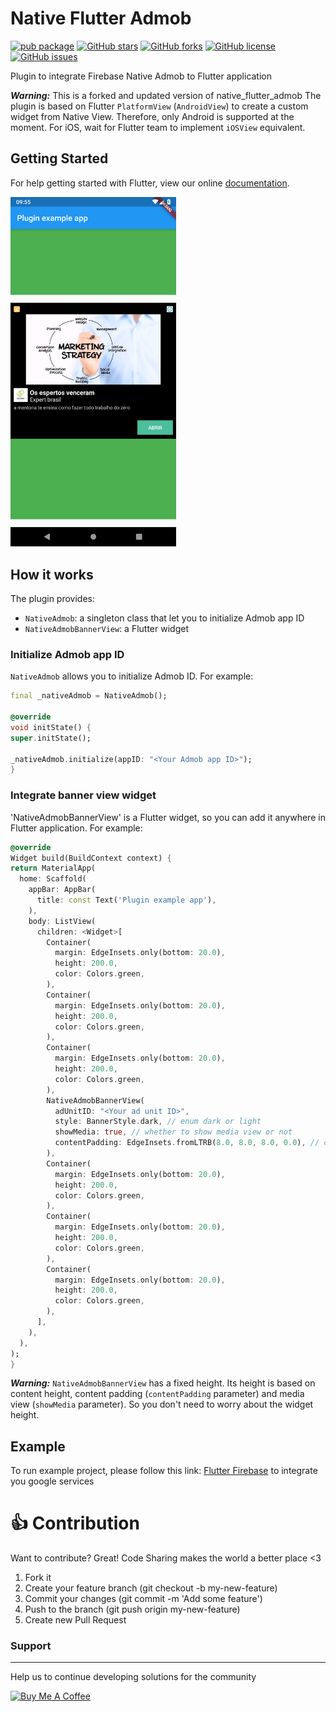 
# Native Flutter Admob

[![pub package](https://img.shields.io/pub/v/native_flutter_admob.svg)](https://pub.dartlang.org/packages/native_flutter_admob) [![GitHub stars](https://img.shields.io/github/stars/finotilucas/native_flutter_admob)](https://github.com/finotilucas/native_flutter_admob/stargazers) [![GitHub forks](https://img.shields.io/github/forks/finotilucas/native_flutter_admob)](https://github.com/finotilucas/native_flutter_admob/network) [![GitHub license](https://img.shields.io/github/license/finotilucas/native_flutter_admob)](https://github.com/finotilucas/native_flutter_admob/blob/master/LICENSE) [![GitHub issues](https://img.shields.io/github/issues/finotilucas/native_flutter_admob)](https://github.com/finotilucas/native_flutter_admob/issues)


Plugin to integrate Firebase Native Admob to Flutter application

***Warning:***
This is a forked and updated version of native_flutter_admob
The plugin is based on Flutter `PlatformView` (`AndroidView`) to create a custom widget from Native View. Therefore, only Android is supported at the moment.
For iOS, wait for Flutter team to implement `iOSView` equivalent.

## Getting Started

For help getting started with Flutter, view our online [documentation](http://flutter.io/).

<p>

<img  src="https://github.com/FinotiLucas/native_flutter_admob/blob/master/example/assets/screenshot/1.png?raw=true"  width=265/>

</p>


## How it works

The plugin provides:
- `NativeAdmob`: a singleton class that let you to initialize Admob app ID
- `NativeAdmobBannerView`: a Flutter widget

### Initialize Admob app ID

`NativeAdmob` allows you to initialize Admob ID. For example:

```dart
final _nativeAdmob = NativeAdmob();

@override
void initState() {
super.initState();

_nativeAdmob.initialize(appID: "<Your Admob app ID>");
}
````

### Integrate banner view widget

'NativeAdmobBannerView' is a Flutter widget, so you can add it anywhere in Flutter application. For example:

```dart
@override
Widget build(BuildContext context) {
return MaterialApp(
  home: Scaffold(
    appBar: AppBar(
      title: const Text('Plugin example app'),
    ),
    body: ListView(
      children: <Widget>[
        Container(
          margin: EdgeInsets.only(bottom: 20.0),
          height: 200.0,
          color: Colors.green,
        ),
        Container(
          margin: EdgeInsets.only(bottom: 20.0),
          height: 200.0,
          color: Colors.green,
        ),
        Container(
          margin: EdgeInsets.only(bottom: 20.0),
          height: 200.0,
          color: Colors.green,
        ),
        NativeAdmobBannerView(
          adUnitID: "<Your ad unit ID>",
          style: BannerStyle.dark, // enum dark or light
          showMedia: true, // whether to show media view or not
          contentPadding: EdgeInsets.fromLTRB(8.0, 8.0, 8.0, 0.0), // content padding
        ),
        Container(
          margin: EdgeInsets.only(bottom: 20.0),
          height: 200.0,
          color: Colors.green,
        ),
        Container(
          margin: EdgeInsets.only(bottom: 20.0),
          height: 200.0,
          color: Colors.green,
        ),
        Container(
          margin: EdgeInsets.only(bottom: 20.0),
          height: 200.0,
          color: Colors.green,
        ),
      ],
    ),
  ),
);
}
````

***Warning:***
`NativeAdmobBannerView` has a fixed height. Its height is based on content height, content padding (`contentPadding` parameter) and media view (`showMedia` parameter). So you don't need to worry about the widget height.

## Example

To run example project, please follow this link: [Flutter Firebase](https://firebase.google.com/docs/flutter/setup) to integrate you google services
 

 
# 👍 Contribution

Want to contribute? Great!
Code Sharing makes the world a better place <3

1. Fork it
2. Create your feature branch (git checkout -b my-new-feature)
3. Commit your changes (git commit -m 'Add some feature')
4. Push to the branch (git push origin my-new-feature)
5. Create new Pull Request


### Support
----

Help us to continue developing solutions for the community 

<a href="https://www.buymeacoffee.com/6cdltqC" target="_blank"><img src="https://cdn.buymeacoffee.com/buttons/default-blue.png" alt="Buy Me A Coffee" style="height: 51px !important;width: 217px !important;" ></a>

